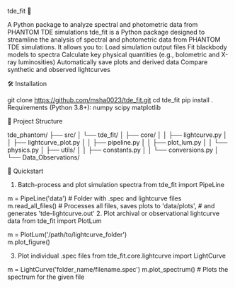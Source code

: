 tde_fit 🌠

A Python package to analyze spectral and photometric data from PHANTOM TDE simulations
tde_fit is a Python package designed to streamline the analysis of spectral and photometric data from PHANTOM TDE simulations. It allows you to:
Load simulation output files
Fit blackbody models to spectra
Calculate key physical quantities (e.g., bolometric and X-ray luminosities)
Automatically save plots and derived data
Compare synthetic and observed lightcurves

🛠️ Installation

git clone https://github.com/msha0023/tde_fit.git
cd tde_fit
pip install .
Requirements (Python 3.8+):
numpy
scipy
matplotlib

📁 Project Structure

tde_phantom/
├── src/
│   └── tde_fit/
│       ├── core/
│       │   ├── lightcurve.py
│       │   ├── lightcurve_plot.py
│       │   ├── pipeline.py
│       │   ├── plot_lum.py
│       │   └── physics.py
│       ├── utils/
│       │   ├── constants.py
│       │   └── conversions.py
│       └── Data_Observations/

🚀 Quickstart

1. Batch-process and plot simulation spectra
from tde_fit import PipeLine

m = PipeLine('data')               # Folder with .spec and lightcurve files
m.read_all_files()                # Processes all files, saves plots to 'data/plots',
                                  # and generates 'tde-lightcurve.out'
2. Plot archival or observational lightcurve data
from tde_fit import PlotLum

m = PlotLum('/path/to/lightcurve_folder')  
m.plot_figure()

3. Plot individual .spec files
from tde_fit.core.lightcurve import LightCurve

m = LightCurve('folder_name/filename.spec')
m.plot_spectrum()    # Plots the spectrum for the given file